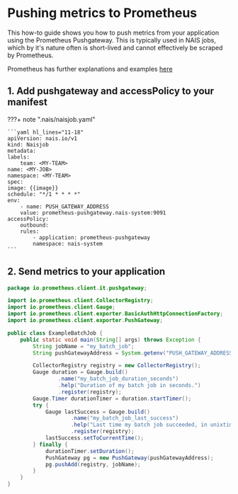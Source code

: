 # Pushing metrics to Prometheus

This how-to guide shows you how to push metrics from your application using the Prometheus Pushgateway.
This is typically used in NAIS jobs, which by it's nature often is short-lived and cannot effectively be scraped by Prometheus.

Prometheus has further explanations and examples [here](https://prometheus.io/docs/instrumenting/pushing/)

## 1. Add pushgateway and accessPolicy to your manifest

???+ note ".nais/naisjob.yaml"

    ```yaml hl_lines="11-18"
    apiVersion: nais.io/v1
    kind: Naisjob
    metadata:
    labels:
        team: <MY-TEAM>
    name: <MY-JOB>
    namespace: <MY-TEAM>
    spec:
    image: {{image}}
    schedule: "*/1 * * * *"
    env:
        - name: PUSH_GATEWAY_ADDRESS
        value: prometheus-pushgateway.nais-system:9091
    accessPolicy:
        outbound:
        rules:
            - application: prometheus-pushgateway
            namespace: nais-system
    ```

## 2. Send metrics to your application

```java
package io.prometheus.client.it.pushgateway;

import io.prometheus.client.CollectorRegistry;
import io.prometheus.client.Gauge;
import io.prometheus.client.exporter.BasicAuthHttpConnectionFactory;
import io.prometheus.client.exporter.PushGateway;

public class ExampleBatchJob {
    public static void main(String[] args) throws Exception {
        String jobName = "my_batch_job";
        String pushGatewayAddress = System.getenv("PUSH_GATEWAY_ADDRESS");

        CollectorRegistry registry = new CollectorRegistry();
        Gauge duration = Gauge.build()
                .name("my_batch_job_duration_seconds")
                .help("Duration of my batch job in seconds.")
                .register(registry);
        Gauge.Timer durationTimer = duration.startTimer();
        try {
            Gauge lastSuccess = Gauge.build()
                    .name("my_batch_job_last_success")
                    .help("Last time my batch job succeeded, in unixtime.")
                    .register(registry);
            lastSuccess.setToCurrentTime();
        } finally {
            durationTimer.setDuration();
            PushGateway pg = new PushGateway(pushGatewayAddress);
            pg.pushAdd(registry, jobName);
        }
    }
}
```
